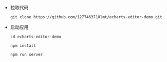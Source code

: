 * 拉取代码

  ```
  git clone https://github.com/1277463718lmt/echarts-editor-demo.git
  ```

* 启动应用

  ```
  cd echarts-editor-demo
  
  npm install
  
  npm run server
  ```

  